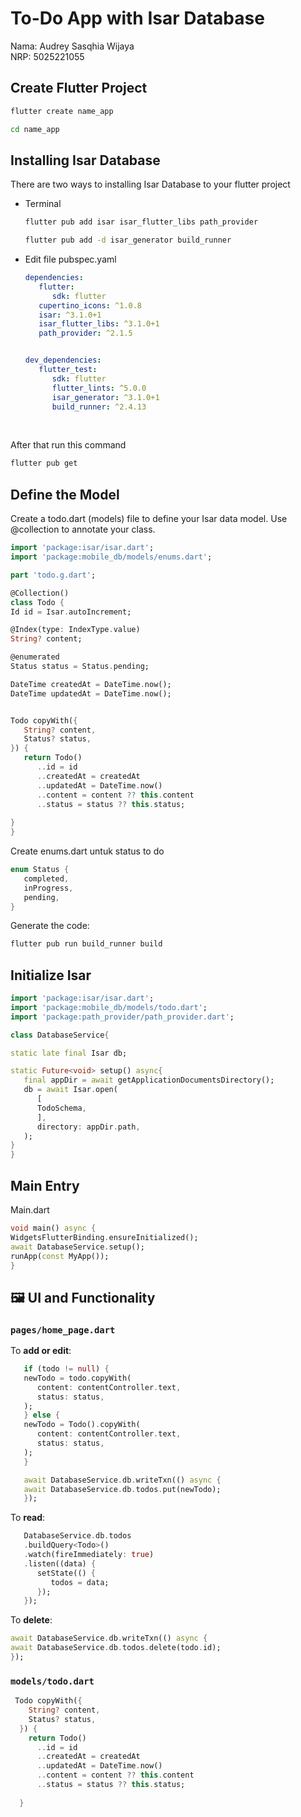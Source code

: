 # To-Do App with Isar Database 

Nama: Audrey Sasqhia Wijaya
<br>
NRP: 5025221055

## Create Flutter Project

   ```bash
   flutter create name_app
   ```
   
   ```bash
   cd name_app
   ```
## Installing Isar Database <br>

   There are two ways to installing Isar Database to your flutter project <br> 
   - Terminal <br>
   
      ```bash 
      flutter pub add isar isar_flutter_libs path_provider
      
      flutter pub add -d isar_generator build_runner
      ```

   - Edit file pubspec.yaml <br>
      
      ```yaml
      dependencies:
         flutter:
            sdk: flutter
         cupertino_icons: ^1.0.8
         isar: ^3.1.0+1
         isar_flutter_libs: ^3.1.0+1
         path_provider: ^2.1.5


      dev_dependencies:
         flutter_test:
            sdk: flutter
            flutter_lints: ^5.0.0
            isar_generator: ^3.1.0+1
            build_runner: ^2.4.13   
      ``` 
      <br>
   
   After that run this command
   ```bash
   flutter pub get
   ```

## Define the Model <br>

   Create a todo.dart (models) file to define your Isar data model. Use @collection to annotate your class.

   ```dart
   import 'package:isar/isar.dart';
   import 'package:mobile_db/models/enums.dart';

   part 'todo.g.dart';

   @Collection()
   class Todo {
   Id id = Isar.autoIncrement;

   @Index(type: IndexType.value)
   String? content;

   @enumerated
   Status status = Status.pending;

   DateTime createdAt = DateTime.now();
   DateTime updatedAt = DateTime.now();


   Todo copyWith({
      String? content,
      Status? status,
   }) {
      return Todo()
         ..id = id
         ..createdAt = createdAt
         ..updatedAt = DateTime.now()
         ..content = content ?? this.content
         ..status = status ?? this.status;
         
   }
   }
   ```

   Create enums.dart untuk status to do

   ```dart
   enum Status {
      completed,
      inProgress,
      pending,
   }
   ```

   Generate the code:

   ```bash
   flutter pub run build_runner build
   ```

## Initialize Isar <br>
   ```dart
   import 'package:isar/isar.dart';
   import 'package:mobile_db/models/todo.dart';
   import 'package:path_provider/path_provider.dart';

   class DatabaseService{

   static late final Isar db;
   
   static Future<void> setup() async{
      final appDir = await getApplicationDocumentsDirectory();
      db = await Isar.open(
         [
         TodoSchema,
         ],
         directory: appDir.path,
      );
   }
   }
   ```


##  Main Entry

   Main.dart
   ```dart
   void main() async {
   WidgetsFlutterBinding.ensureInitialized();
   await DatabaseService.setup();
   runApp(const MyApp());
   }
   ```

## 🖼️ UI and Functionality

### `pages/home_page.dart`

   To **add or edit**:
   ```dart
      if (todo != null) {
      newTodo = todo.copyWith(
         content: contentController.text,
         status: status,
      );
      } else {
      newTodo = Todo().copyWith(
         content: contentController.text,
         status: status,
      );
      }

      await DatabaseService.db.writeTxn(() async {
      await DatabaseService.db.todos.put(newTodo);
      });
   ```

To **read**:
   ```dart
      DatabaseService.db.todos
      .buildQuery<Todo>()
      .watch(fireImmediately: true)
      .listen((data) {
         setState(() {
            todos = data;
         });
      });
   ```

   To **delete**:
   ```dart
   await DatabaseService.db.writeTxn(() async {
   await DatabaseService.db.todos.delete(todo.id);
   });
   ```

### `models/todo.dart`

```dart
 Todo copyWith({
    String? content,
    Status? status,
  }) {
    return Todo()
      ..id = id
      ..createdAt = createdAt
      ..updatedAt = DateTime.now()
      ..content = content ?? this.content
      ..status = status ?? this.status;
      
  }
```

